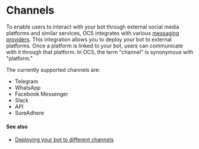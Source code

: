 # Channels

To enable users to interact with your bot through external social media platforms and similar services, OCS integrates with various [messaging providers][1]. This integration allows you to deploy your bot to external platforms. Once a platform is linked to your bot, users can communicate with it through that platform. In OCS, the term "channel" is synonymous with "platform."

The currently supported channels are:

- Telegram
- WhatsApp
- Facebook Messenger
- Slack
- API
- SureAdhere

#### See also
- [Deploying your bot to different channels](../how-to/deploy_to_different_channels.md)


[1]: ./team/messaging_providers.md
